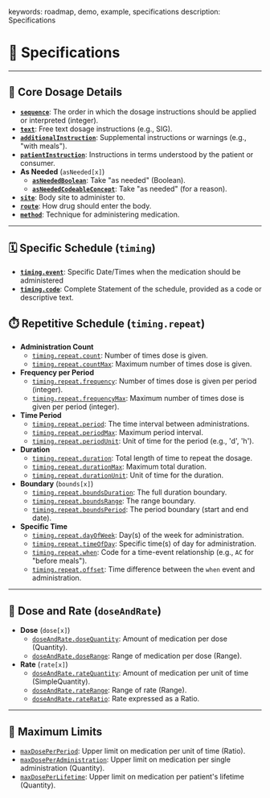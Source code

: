 keywords: roadmap, demo, example, specifications
description: Specifications

# 🔎 Specifications

---

## 💊 Core Dosage Details

* **[`sequence`](specs/sequence.html)**: The order in which the dosage instructions should be applied or interpreted (integer).
* **[`text`](specs/text.html)**: Free text dosage instructions (e.g., SIG).
* **[`additionalInstruction`](specs/additionalInstruction.html)**: Supplemental instructions or warnings (e.g., "with meals").
* **[`patientInstruction`](specs/patientInstruction.html)**: Instructions in terms understood by the patient or consumer.
* **As Needed** (`asNeeded[x]`)
    * **[`asNeededBoolean`](specs/asNeeded.html)**: Take "as needed" (Boolean).
    * **[`asNeededCodeableConcept`](specs/asNeeded.html)**: Take "as needed" (for a reason).
* **[`site`](specs/site.html)**: Body site to administer to.
* **[`route`](specs/route.html)**: How drug should enter the body.
* **[`method`](specs/method.html)**: Technique for administering medication.

---

## 🗓️ Specific Schedule (`timing`)

* **[`timing.event`](specs/event.html)**: Specific Date/Times when the medication should be administered
* **[`timing.code`](specs/code.html)**: Complete Statement of the schedule, provided as a code or descriptive text.

## ⏱️ Repetitive Schedule (`timing.repeat`)

* **Administration Count**
  * [`timing.repeat.count`](specs/countCountMax.html): Number of times dose is given.
  * [`timing.repeat.countMax`](specs/countCountMax.html): Maximum number of times dose is given.
* **Frequency per Period**
  * [`timing.repeat.frequency`](specs/frequencyFrequencyMax.html): Number of times dose is given per period (integer).
  * [`timing.repeat.frequencyMax`](specs/frequencyFrequencyMax.html): Maximum number of times dose is given per period (integer).
* **Time Period**
  * [`timing.repeat.period`](specs/periodPeriodMax.html): The time interval between administrations.
  * [`timing.repeat.periodMax`](specs/periodPeriodMax.html): Maximum period interval.
  * [`timing.repeat.periodUnit`](specs/periodPeriodMax.html): Unit of time for the period (e.g., 'd', 'h').
* **Duration**
  * [`timing.repeat.duration`](specs/durationDurationMax.html): Total length of time to repeat the dosage.
  * [`timing.repeat.durationMax`](specs/durationDurationMax.html): Maximum total duration.
  * [`timing.repeat.durationUnit`](specs/durationDurationMax.html): Unit of time for the duration.
* **Boundary** (`bounds[x]`)
  * [`timing.repeat.boundsDuration`](specs/boundsDuration.html): The full duration boundary.
  * [`timing.repeat.boundsRange`](specs/boundsRange.html): The range boundary.
  * [`timing.repeat.boundsPeriod`](specs/boundsPeriod.html): The period boundary (start and end date).
* **Specific Time**
  * [`timing.repeat.dayOfWeek`](specs/dayOfWeek.html): Day(s) of the week for administration.
  * [`timing.repeat.timeOfDay`](specs/timeOfDay.html): Specific time(s) of day for administration.
  * [`timing.repeat.when`](specs/offsetWhen.html): Code for a time-event relationship (e.g., `AC` for "before meals").
  * [`timing.repeat.offset`](specs/offsetWhen.html): Time difference between the `when` event and administration.

---

## 🔢 Dose and Rate (`doseAndRate`)

* **Dose** (`dose[x]`)
    * [`doseAndRate.doseQuantity`](specs/doseQuantity.html): Amount of medication per dose (Quantity).
    * [`doseAndRate.doseRange`](specs/doseRange.html): Range of medication per dose (Range).
* **Rate** (`rate[x]`)
    * [`doseAndRate.rateQuantity`](specs/rateQuantity.html): Amount of medication per unit of time (SimpleQuantity).
    * [`doseAndRate.rateRange`](specs/rateRange.html): Range of rate (Range).
    * [`doseAndRate.rateRatio`](specs/rateRatio.html): Rate expressed as a Ratio.

---

## 🚫 Maximum Limits

* [`maxDosePerPeriod`](specs/maxDosePerPeriod.html): Upper limit on medication per unit of time (Ratio).
* [`maxDosePerAdministration`](specs/maxDosePerAdministration.html): Upper limit on medication per single administration (Quantity).
* [`maxDosePerLifetime`](specs/maxDosePerLifetime.html): Upper limit on medication per patient's lifetime (Quantity).